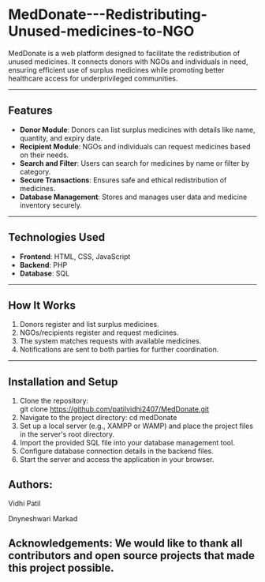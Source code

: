 # MedDonate---Redistributing-Unused-medicines-to-NGO

MedDonate is a web platform designed to facilitate the redistribution of unused medicines. It connects donors with NGOs and individuals in need, ensuring efficient use of surplus medicines while promoting better healthcare access for underprivileged communities.

---

## Features

- **Donor Module**: Donors can list surplus medicines with details like name, quantity, and expiry date.
- **Recipient Module**: NGOs and individuals can request medicines based on their needs.
- **Search and Filter**: Users can search for medicines by name or filter by category.
- **Secure Transactions**: Ensures safe and ethical redistribution of medicines.
- **Database Management**: Stores and manages user data and medicine inventory securely.

---

## Technologies Used

- **Frontend**: HTML, CSS, JavaScript
- **Backend**: PHP
- **Database**: SQL

---

## How It Works

1. Donors register and list surplus medicines.
2. NGOs/recipients register and request medicines.
3. The system matches requests with available medicines.
4. Notifications are sent to both parties for further coordination.

---

## Installation and Setup

1. Clone the repository:  
   git clone https://github.com/patilvidhi2407/MedDonate.git
2. Navigate to the project directory:
  cd medDonate
3. Set up a local server (e.g., XAMPP or WAMP) and place the project files in the server's root directory.
4. Import the provided SQL file into your database management tool.
5. Configure database connection details in the backend files.
6. Start the server and access the application in your browser.

## Authors:

Vidhi Patil

Dnyneshwari Markad

## Acknowledgements: We would like to thank all contributors and open source projects that made this project possible.
